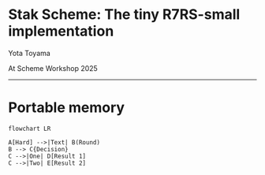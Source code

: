 # Stak Scheme: The tiny R7RS-small implementation

Yota Toyama

At Scheme Workshop 2025

---

# Portable memory

```mermaid
flowchart LR

A[Hard] -->|Text| B(Round)
B --> C{Decision}
C -->|One| D[Result 1]
C -->|Two| E[Result 2]
```
